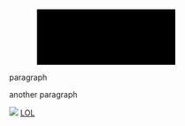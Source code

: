 <svg>
<rect x="50" y="50" width="300" height="500"/>
</svg>
<p>
paragraph
</p>
<p id="another" class="classy">
another paragraph
</p>
<img src='http://wilhem.org' data-canonical-src='http://wilhem.org'/>
<a href="JavAscRipT: alert('lol');">LOL</a>
